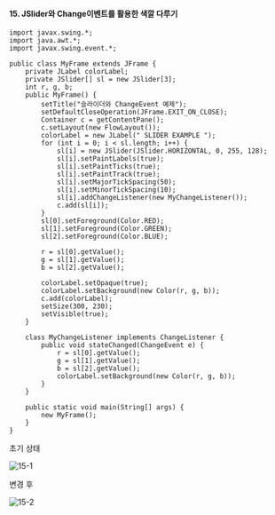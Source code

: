 #### 15. JSlider와 Change이벤트를 활용한 색깔 다루기
```
import javax.swing.*;
import java.awt.*;
import javax.swing.event.*;

public class MyFrame extends JFrame {
	private JLabel colorLabel;
	private JSlider[] sl = new JSlider[3];
	int r, g, b;
	public MyFrame() {
		setTitle("슬라이더와 ChangeEvent 예제");
		setDefaultCloseOperation(JFrame.EXIT_ON_CLOSE);
		Container c = getContentPane();
		c.setLayout(new FlowLayout());
		colorLabel = new JLabel(" SLIDER EXAMPLE ");
		for (int i = 0; i < sl.length; i++) {
			sl[i] = new JSlider(JSlider.HORIZONTAL, 0, 255, 128);
			sl[i].setPaintLabels(true);
			sl[i].setPaintTicks(true);
			sl[i].setPaintTrack(true);
			sl[i].setMajorTickSpacing(50);
			sl[i].setMinorTickSpacing(10);
			sl[i].addChangeListener(new MyChangeListener());
			c.add(sl[i]);
		}
		sl[0].setForeground(Color.RED);
		sl[1].setForeground(Color.GREEN);
		sl[2].setForeground(Color.BLUE);

		r = sl[0].getValue();
		g = sl[1].getValue();
		b = sl[2].getValue();

		colorLabel.setOpaque(true);
		colorLabel.setBackground(new Color(r, g, b));
		c.add(colorLabel);
		setSize(300, 230);
		setVisible(true);
	}

	class MyChangeListener implements ChangeListener {
		public void stateChanged(ChangeEvent e) {
			r = sl[0].getValue();
			g = sl[1].getValue();
			b = sl[2].getValue();
			colorLabel.setBackground(new Color(r, g, b));
		}
	}

	public static void main(String[] args) {
		new MyFrame();
	}
}
```
초기 상태

![15-1](https://user-images.githubusercontent.com/66901172/92406345-c4e30700-f172-11ea-8bf8-d4720c8b473b.JPG)

변경 후

![15-2](https://user-images.githubusercontent.com/66901172/92406347-c57b9d80-f172-11ea-839b-801395b429a6.JPG)
